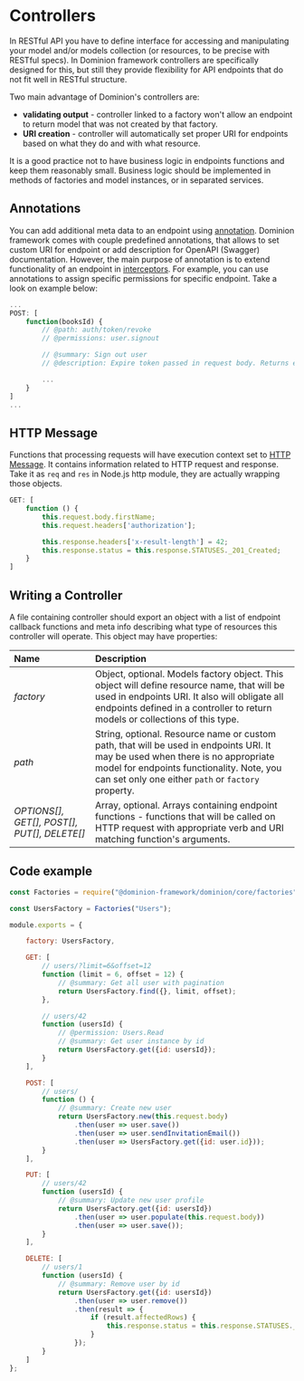 # Controllers

In RESTful API you have to define interface for accessing and 
manipulating your model and/or models collection (or resources,
to be precise with RESTful specs). In Dominion 
framework controllers are specifically designed for this, but 
still they provide flexibility for API endpoints that do not
fit well in RESTful structure.

Two main advantage of Dominion's controllers are:
* **validating output** - controller linked to a factory won't allow
an endpoint to return model that was not created by that factory.
* **URI creation** - controller will automatically set
proper URI for endpoints based on what they do and with what resource.

It is a good practice not to have business logic in endpoints
functions and keep them reasonably small. Business logic should
be implemented in methods of factories and model instances, or 
in separated services.  

## Annotations
You can add additional meta data to an endpoint using [annotation](/annotations).
Dominion framework comes with couple predefined annotations, that 
allows to set custom URI for endpoint or add description for
OpenAPI (Swagger) documentation. However, the main purpose
of annotation is to extend functionality of an endpoint in 
[interceptors](/interceptors). For example, you can use annotations 
to assign specific permissions for specific endpoint. Take a look
on example below:
```js
...
POST: [
    function(booksId) {
        // @path: auth/token/revoke
        // @permissions: user.signout

        // @summary: Sign out user
        // @description: Expire token passed in request body. Returns empty body on success or error description on failure.

        ... 
    }
]
...
```

## HTTP Message
Functions that processing requests will have execution context 
set to [HTTP Message](/controllers/http-message/). 
It contains information related to HTTP request and response. Take it as `req` and `res`
in Node.js http module, they are actually wrapping those objects.
```js
GET: [
    function () {
        this.request.body.firstName;
        this.request.headers['authorization'];

        this.response.headers['x-result-length'] = 42;
        this.response.status = this.response.STATUSES._201_Created;
    }
]
```     
 

## Writing a Controller

A file containing controller should export an object with a list of 
endpoint callback functions and meta info describing what type of resources 
this controller will operate. 
This object may have properties:

|Name   |Description   |
|:---|:---|
|_factory_  | Object, optional. Models factory object. This object will define resource name, that will be used in endpoints URI. It also will obligate all endpoints defined in a controller to return models or collections of this type.    |
|_path_     | String, optional. Resource name or custom path, that will be used in endpoints URI. It may be used when there is no appropriate model for endpoints functionality. Note, you can set only one either `path` or `factory` property. 
|_OPTIONS[], GET[], POST[], PUT[], DELETE[]_  | Array, optional. Arrays containing endpoint functions - functions that will be called on HTTP request with appropriate verb and URI matching function's arguments. 

## Code example
```js
const Factories = require("@dominion-framework/dominion/core/factories");

const UsersFactory = Factories("Users");

module.exports = {

    factory: UsersFactory,

    GET: [
        // users/?limit=6&offset=12
        function (limit = 6, offset = 12) {
            // @summary: Get all user with pagination
            return UsersFactory.find({}, limit, offset);
        },

        // users/42
        function (usersId) {
            // @permission: Users.Read
            // @summary: Get user instance by id
            return UsersFactory.get({id: usersId});
        }
    ],

    POST: [
        // users/
        function () {
            // @summary: Create new user
            return UsersFactory.new(this.request.body)
                .then(user => user.save())
                .then(user => user.sendInvitationEmail())
                .then(user => UsersFactory.get({id: user.id}));
        }
    ],

    PUT: [
        // users/42
        function (usersId) {
            // @summary: Update new user profile
            return UsersFactory.get({id: usersId})
                .then(user => user.populate(this.request.body))
                .then(user => user.save());
        }
    ],

    DELETE: [
        // users/1
        function (usersId) {
            // @summary: Remove user by id
            return UsersFactory.get({id: usersId})
                .then(user => user.remove())
                .then(result => {
                    if (result.affectedRows) {
                        this.response.status = this.response.STATUSES._204_NoContent;
                    }
                });
        }
    ]
};
```
